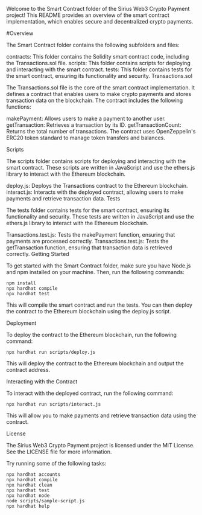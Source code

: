 Welcome to the Smart Contract folder of the Sirius Web3 Crypto Payment project! This README provides an overview of the smart contract implementation, which enables secure and decentralized crypto payments.

#Overview

The Smart Contract folder contains the following subfolders and files:

contracts: This folder contains the Solidity smart contract code, including the Transactions.sol file.
scripts: This folder contains scripts for deploying and interacting with the smart contract.
tests: This folder contains tests for the smart contract, ensuring its functionality and security.
Transactions.sol

The Transactions.sol file is the core of the smart contract implementation. It defines a contract that enables users to make crypto payments and stores transaction data on the blockchain. The contract includes the following functions:

makePayment: Allows users to make a payment to another user.
getTransaction: Retrieves a transaction by its ID.
getTransactionCount: Returns the total number of transactions.
The contract uses OpenZeppelin's ERC20 token standard to manage token transfers and balances.

Scripts

The scripts folder contains scripts for deploying and interacting with the smart contract. These scripts are written in JavaScript and use the ethers.js library to interact with the Ethereum blockchain.

deploy.js: Deploys the Transactions contract to the Ethereum blockchain.
interact.js: Interacts with the deployed contract, allowing users to make payments and retrieve transaction data.
Tests

The tests folder contains tests for the smart contract, ensuring its functionality and security. These tests are written in JavaScript and use the ethers.js library to interact with the Ethereum blockchain.

Transactions.test.js: Tests the makePayment function, ensuring that payments are processed correctly.
Transactions.test.js: Tests the getTransaction function, ensuring that transaction data is retrieved correctly.
Getting Started

To get started with the Smart Contract folder, make sure you have Node.js and npm installed on your machine. Then, run the following commands:

```shell
npm install
npx hardhat compile
npx hardhat test
```

This will compile the smart contract and run the tests. You can then deploy the contract to the Ethereum blockchain using the deploy.js script.

Deployment

To deploy the contract to the Ethereum blockchain, run the following command:

```shell
npx hardhat run scripts/deploy.js
```

This will deploy the contract to the Ethereum blockchain and output the contract address.

Interacting with the Contract

To interact with the deployed contract, run the following command:

```shell
npx hardhat run scripts/interact.js
```

This will allow you to make payments and retrieve transaction data using the contract.

License

The Sirius Web3 Crypto Payment project is licensed under the MIT License. See the LICENSE file for more information.

Try running some of the following tasks:

```shell
npx hardhat accounts
npx hardhat compile
npx hardhat clean
npx hardhat test
npx hardhat node
node scripts/sample-script.js
npx hardhat help
```
